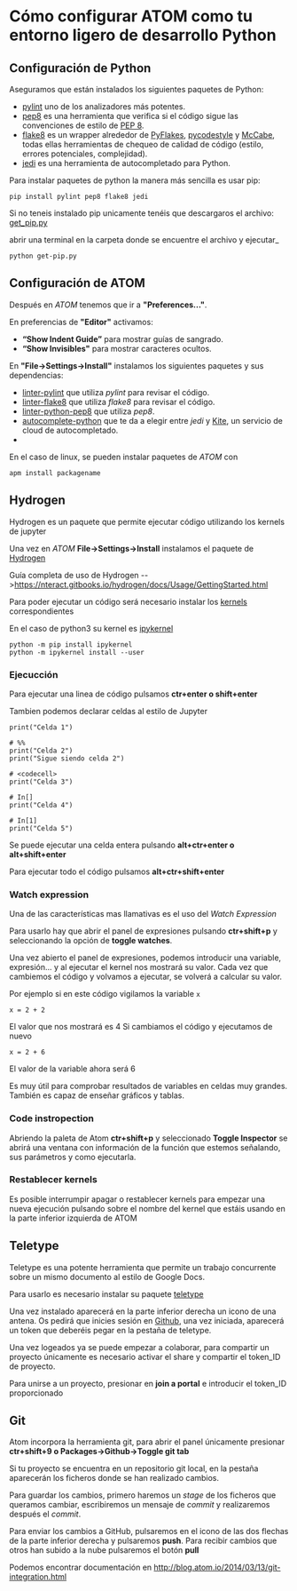 # Cómo configurar ATOM como tu entorno ligero de desarrollo Python

## Configuración de Python

Aseguramos que están instalados los siguientes paquetes de Python:
*   [pylint](https://www.pylint.org/) uno de los analizadores más potentes.
*   [pep8](https://pypi.python.org/pypi/pep8)
es una herramienta que verifica si el código sigue las convenciones de estilo de
[PEP 8](https://www.python.org/dev/peps/pep-0008/).
*   [flake8](https://pypi.python.org/pypi/flake8) es un wrapper alrededor de
[PyFlakes](https://pypi.python.org/pypi/pyflakes),
[pycodestyle](https://pypi.python.org/pypi/pycodestyle) y
[McCabe](https://pypi.python.org/pypi/mccabe),
todas ellas herramientas de chequeo de calidad de código
(estilo, errores potenciales, complejidad).
*   [jedi](https://pypi.python.org/pypi/jedi)
es una herramienta de autocompletado para Python.

Para instalar paquetes de python la manera más sencilla es usar pip:
```
pip install pylint pep8 flake8 jedi
```
Si no teneis instalado pip unicamente tenéis que descargaros el archivo:
[get_pip.py](https://bootstrap.pypa.io/get-pip.py)

abrir una terminal en la carpeta donde se encuentre el archivo y ejecutar_
```
python get-pip.py
```
## Configuración de ATOM

Después en *ATOM* tenemos que ir a **"Preferences..."**.

En preferencias de **"Editor"** activamos:
*   **“Show Indent Guide”** para mostrar guías de sangrado.
*   **“Show Invisibles"** para mostrar caracteres ocultos.

En **"File->Settings->Install"** instalamos los siguientes paquetes y sus dependencias:
*   [linter-pylint](https://atom.io/packages/linter-pylint) que utiliza *pylint* para revisar el código.
*   [linter-flake8](https://atom.io/packages/linter-flake8) que utiliza *flake8* para revisar el código.
*   [linter-python-pep8](https://atom.io/packages/linter-python-pep8) que utiliza *pep8*.
*   [autocomplete-python](https://atom.io/packages/autocomplete-python) que te da a elegir entre *jedi* y [Kite](https://kite.com/), un servicio de cloud de autocompletado.
*
En el caso de linux, se pueden instalar paquetes de *ATOM* con
```
apm install packagename
```

## Hydrogen
Hydrogen es un paquete que permite ejecutar código utilizando los kernels de jupyter

Una vez en *ATOM* **File->Settings->Install** instalamos el paquete de [Hydrogen](https://atom.io/packages/Hydrogen)

Guía completa de uso de Hydrogen --><https://nteract.gitbooks.io/hydrogen/docs/Usage/GettingStarted.html>

Para poder ejecutar un código será necesario instalar los [kernels](https://github.com/jupyter/jupyter/wiki/Jupyter-kernels) correspondientes

En el caso de python3 su kernel es [ipykernel](https://github.com/ipython/ipykernel)
```
python -m pip install ipykernel
python -m ipykernel install --user

```
### Ejecucción
Para ejecutar una linea de código pulsamos **ctr+enter o shift+enter**

Tambien podemos declarar celdas al estilo de Jupyter
```
print("Celda 1")

# %%
print("Celda 2")
print("Sigue siendo celda 2")

# <codecell>
print("Celda 3")

# In[]
print("Celda 4")

# In[1]
print("Celda 5")

```
Se puede ejecutar una celda entera pulsando **alt+ctr+enter o alt+shift+enter**

Para ejecutar todo el código pulsamos **alt+ctr+shift+enter**
### Watch expression
Una de las características mas llamativas es el uso del *Watch Expression*

Para usarlo hay que abrir el panel de expresiones pulsando **ctr+shift+p** y
seleccionando la opción de **toggle watches**.

Una vez abierto el panel de expresiones, podemos introducir una variable, expresión...
y al ejecutar el kernel nos mostrará su valor. Cada vez que cambiemos el código y
volvamos a ejecutar, se volverá a calcular su valor.

Por ejemplo si en este código vigilamos la variable `x`
```
x = 2 + 2

```
El valor que nos mostrará es 4
Si cambiamos el código y ejecutamos de nuevo
```
x = 2 + 6

```
El valor de la variable ahora será 6

Es muy útil para comprobar resultados de variables en celdas muy grandes.
También es capaz de enseñar gráficos y tablas.

### Code instropection
Abriendo la paleta de Atom **ctr+shift+p** y seleccionado **Toggle Inspector** se abrirá
una ventana con información de la función que estemos señalando, sus parámetros y como ejecutarla.

### Restablecer kernels
Es posible interrumpir apagar o restablecer kernels para empezar una nueva ejecución
pulsando sobre el nombre del kernel que estáis usando en la parte inferior izquierda de ATOM

## Teletype
Teletype es una potente herramienta que permite un trabajo concurrente sobre un mismo documento
al estilo de Google Docs.

Para usarlo es necesario instalar su paquete [teletype](https://github.com/atom/teletype)

Una vez instalado aparecerá en la parte inferior derecha un icono de una antena.
Os pedirá que inicies sesión en [Github](https://github.com/), una vez iniciada,
aparecerá un token que deberéis pegar en la pestaña de teletype.

Una vez logeados ya se puede empezar a colaborar, para compartir un proyecto únicamente
es necesario activar el share y compartir el token_ID de proyecto.

Para unirse a un proyecto, presionar en **join a portal** e introducir el token_ID proporcionado

## Git
Atom incorpora la herramienta git, para abrir el panel únicamente presionar
**ctr+shift+9 o Packages->Github->Toggle git tab**

Si tu proyecto se encuentra en un repositorio git local, en la pestaña aparecerán
los ficheros donde se han realizado cambios.

Para guardar los cambios, primero haremos un *stage* de los ficheros que queramos cambiar,
escribiremos un mensaje de *commit* y
realizaremos después el *commit*.

Para enviar los cambios a GitHub, pulsaremos en el icono de las dos flechas
de la parte inferior derecha y pulsaremos **push**.
Para recibir cambios que otros han subido a la nube pulsaremos el botón **pull**

Podemos encontrar documentación en <http://blog.atom.io/2014/03/13/git-integration.html>
